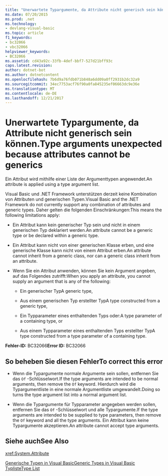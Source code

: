 ```yaml
---
title: "Unerwartete Typargumente, da Attribute nicht generisch sein können."
ms.date: 07/20/2015
ms.prod: .net
ms.technology:
- devlang-visual-basic
ms.topic: article
f1_keywords:
- bc32066
- vbc32066
helpviewer_keywords:
- BC32066
ms.assetid: cd43a92c-33fb-4def-bbf7-527d21bff93c
caps.latest.revision: 
author: dotnet-bot
ms.author: dotnetcontent
ms.openlocfilehash: 7b6d9a76fdb071b848a6dd09a0ff2931b2dc32a9
ms.sourcegitcommit: 34ec7753acf76f90a0fa845235ef06663dc9e36e
ms.translationtype: MT
ms.contentlocale: de-DE
ms.lasthandoff: 12/21/2017
---
```

# <a name="type-arguments-unexpected-because-attributes-cannot-be-generics"></a><span data-ttu-id="e0740-102">Unerwartete Typargumente, da Attribute nicht generisch sein können.</span><span class="sxs-lookup"><span data-stu-id="e0740-102">Type arguments unexpected because attributes cannot be generics</span></span>
<span data-ttu-id="e0740-103">Ein Attribut wird mithilfe einer Liste der Argumenttypen angewendet.</span><span class="sxs-lookup"><span data-stu-id="e0740-103">An attribute is applied using a type argument list.</span></span>  
  
 <span data-ttu-id="e0740-104">Visual Basic und .NET Framework unterstützen derzeit keine Kombination von Attributen und generischen Typen.</span><span class="sxs-lookup"><span data-stu-id="e0740-104">Visual Basic and the .NET Framework do not currently support any combination of attributes and generic types.</span></span> <span data-ttu-id="e0740-105">Daher gelten die folgenden Einschränkungen:</span><span class="sxs-lookup"><span data-stu-id="e0740-105">This means the following limitations apply:</span></span>  
  
-   <span data-ttu-id="e0740-106">Ein Attribut kann kein generischer Typ sein und nicht in einem generischen Typ deklariert werden.</span><span class="sxs-lookup"><span data-stu-id="e0740-106">An attribute cannot be a generic type or be declared within a generic type.</span></span>  
  
-   <span data-ttu-id="e0740-107">Ein Attribut kann nicht von einer generischen Klasse erben, und eine generische Klasse kann nicht von einem Attribut erben.</span><span class="sxs-lookup"><span data-stu-id="e0740-107">An attribute cannot inherit from a generic class, nor can a generic class inherit from an attribute.</span></span>  
  
-   <span data-ttu-id="e0740-108">Wenn Sie ein Attribut anwenden, können Sie kein Argument angeben, auf das Folgendes zutrifft:</span><span class="sxs-lookup"><span data-stu-id="e0740-108">When you apply an attribute, you cannot supply an argument that is any of the following:</span></span>  
  
    -   <span data-ttu-id="e0740-109">Ein generischer Typ</span><span class="sxs-lookup"><span data-stu-id="e0740-109">A generic type,</span></span>  
  
    -   <span data-ttu-id="e0740-110">Aus einem generischen Typ erstellter Typ</span><span class="sxs-lookup"><span data-stu-id="e0740-110">A type constructed from a generic type,</span></span>  
  
    -   <span data-ttu-id="e0740-111">Ein Typparameter eines enthaltenden Typs oder:</span><span class="sxs-lookup"><span data-stu-id="e0740-111">A type parameter of a containing type, or</span></span>  
  
    -   <span data-ttu-id="e0740-112">Aus einem Typparameter eines enthaltenden Typs erstellter Typ</span><span class="sxs-lookup"><span data-stu-id="e0740-112">A type constructed from a type parameter of a containing type.</span></span>  
  
 <span data-ttu-id="e0740-113">**Fehler-ID:** BC32066</span><span class="sxs-lookup"><span data-stu-id="e0740-113">**Error ID:** BC32066</span></span>  
  
## <a name="to-correct-this-error"></a><span data-ttu-id="e0740-114">So beheben Sie diesen Fehler</span><span class="sxs-lookup"><span data-stu-id="e0740-114">To correct this error</span></span>  
  
-   <span data-ttu-id="e0740-115">Wenn die Typargumente normale Argumente sein sollen, entfernen Sie das `Of` -Schlüsselwort.</span><span class="sxs-lookup"><span data-stu-id="e0740-115">If the type arguments are intended to be normal arguments, then remove the `Of` keyword.</span></span> <span data-ttu-id="e0740-116">Hierdurch wird die Typargumentliste in eine normale Argumentliste umgewandelt.</span><span class="sxs-lookup"><span data-stu-id="e0740-116">Doing so turns the type argument list into a normal argument list.</span></span>  
  
-   <span data-ttu-id="e0740-117">Wenn die Typargumente für Typparameter angegeben werden sollen, entfernen Sie das `Of` -Schlüsselwort und alle Typargumente.</span><span class="sxs-lookup"><span data-stu-id="e0740-117">If the type arguments are intended to be supplied to type parameters, then remove the `Of` keyword and all the type arguments.</span></span> <span data-ttu-id="e0740-118">Ein Attribut kann keine Typargumente akzeptieren.</span><span class="sxs-lookup"><span data-stu-id="e0740-118">An attribute cannot accept type arguments.</span></span>  
  
## <a name="see-also"></a><span data-ttu-id="e0740-119">Siehe auch</span><span class="sxs-lookup"><span data-stu-id="e0740-119">See Also</span></span>  
 <xref:System.Attribute>  
   
 [<span data-ttu-id="e0740-120">Generische Typen in Visual Basic</span><span class="sxs-lookup"><span data-stu-id="e0740-120">Generic Types in Visual Basic</span></span>](../../visual-basic/programming-guide/language-features/data-types/generic-types.md)  
 [<span data-ttu-id="e0740-121">Typliste</span><span class="sxs-lookup"><span data-stu-id="e0740-121">Type List</span></span>](../../visual-basic/language-reference/statements/type-list.md)
